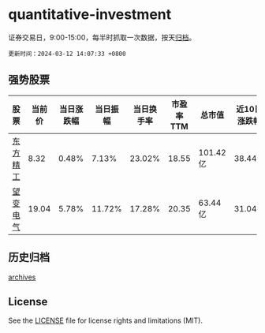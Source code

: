 # quantitative-investment

证券交易日，9:00-15:00，每半时抓取一次数据，按天[归档](archives)。

`更新时间：2024-03-12 14:07:33 +0800`

## 强势股票

|股票|当前价|当日涨跌幅|当日振幅|当日换手率|市盈率TTM|总市值|近10日涨跌幅|
|----|----|----|----|----|----|----|----|
|[东方精工](https://xueqiu.com/S/SZ002611)|8.32|0.48%|7.13%|23.02%|18.55|101.42亿|38.44%|
|[望变电气](https://xueqiu.com/S/SH603191)|19.04|5.78%|11.72%|17.28%|20.35|63.44亿|31.04%|

## 历史归档

[archives](archives)

## License

See the [LICENSE](LICENSE) file for license rights and limitations (MIT).